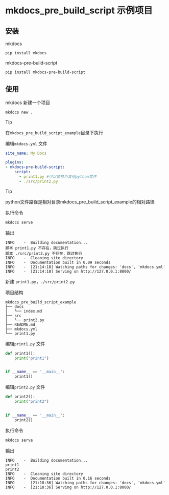 # mkdocs_pre_build_script 示例项目

## 安装

mkdocs

```bash
pip install mkdocs
```

mkdocs-pre-build-script

```ba
pip install mkdocs-pre-build-script
```

## 使用

mkdocs 新建一个项目

```bash
mkdocs new .
```

> [!tip]
>
> 在`mkdocs_pre_build_script_example`目录下执行

编辑`mkdocs.yml` 文件

```yaml
site_name: My Docs

plugins:
- mkdocs-pre-build-script:
    script:
      - print1.py #可以替换为其他python文件
      - ./src/print2.py
```

> [!tip]
>
> python文件路径是相对目录mkdocs_pre_build_script_example的相对路径

执行命令

```bash
mkdocs serve
```

输出

```
INFO    -  Building documentation...
脚本 print1.py 不存在，跳过执行
脚本 ./src/print2.py 不存在，跳过执行
INFO    -  Cleaning site directory
INFO    -  Documentation built in 0.09 seconds
INFO    -  [21:14:18] Watching paths for changes: 'docs', 'mkdocs.yml'
INFO    -  [21:14:18] Serving on http://127.0.0.1:8000/
```

新建 `print1.py`，`./src/print2.py`

项目结构

```
mkdocs_pre_build_script_example
├── docs
│   └── index.md
├── src
│   └── print2.py
├── README.md
├── mkdocs.yml
└── print1.py
```

编辑`print1.py` 文件

```python
def print1():
    print("print1")


if __name__ == '__main__':
    print1()
```

编辑`print2.py` 文件

```python
def print2():
    print("print2")


if __name__ == '__main__':
    print2()
```

执行命令
```bash
mkdocs serve
```

输出

```
INFO    -  Building documentation...
print1
print2
INFO    -  Cleaning site directory
INFO    -  Documentation built in 0.16 seconds
INFO    -  [21:18:36] Watching paths for changes: 'docs', 'mkdocs.yml'
INFO    -  [21:18:36] Serving on http://127.0.0.1:8000/
```

